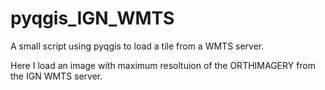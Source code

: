 # pyqgis_IGN_WMTS

A small script using pyqgis to load a tile from a WMTS server.

Here I load an image with maximum resoltuion of the ORTHIMAGERY from the IGN WMTS server.
